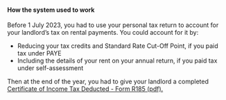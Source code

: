####  **How the system used to work**

Before 1 July 2023, you had to use your personal tax return to account for
your landlord’s tax on rental payments. You could account for it by:

  * Reducing your tax credits and Standard Rate Cut-Off Point, if you paid tax under PAYE 
  * Including the details of your rent on your annual return, if you paid tax under self-assessment 

Then at the end of the year, you had to give your landlord a completed [
Certificate of Income Tax Deducted - Form R185 (pdf).
](http://www.revenue.ie/en/tax/it/forms/formr185.pdf)
